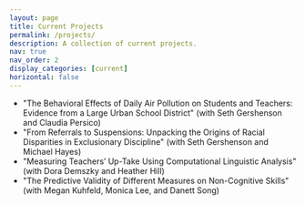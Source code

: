 ```yaml
---
layout: page
title: Current Projects
permalink: /projects/
description: A collection of current projects.
nav: true
nav_order: 2
display_categories: [current]
horizontal: false
---
```

<ul>
<li>"The Behavioral Effects of Daily Air Pollution on Students and Teachers: Evidence from a Large Urban School District" (with Seth Gershenson and Claudia Persico)</li>
<li>"From Referrals to Suspensions: Unpacking the Origins of Racial Disparities in Exclusionary Discipline" (with Seth Gershenson and Michael Hayes)</li>
<li>"Measuring Teachers’ Up-Take Using Computational Linguistic Analysis" (with Dora Demszky and Heather Hill)</li>
<li>"The Predictive Validity of Different Measures on Non-Cognitive Skills" (with Megan Kuhfeld, Monica Lee, and Danett Song)</li>
</ul>
